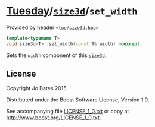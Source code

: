 [Tuesday](../../../README.md)/[`size3d`](../../headers/size3d.md)/`set_width`
=============================================================================
Provided by header [`<tue/size3d.hpp>`](../../headers/size3d.md)

```c++
template<typename T>
void size3d<T>::set_width(const T& width) noexcept;
```

Sets the `width` component of this [`size3d`](../../headers/size3d.md).

License
-------
Copyright Jo Bates 2015.

Distributed under the Boost Software License, Version 1.0.

See accompanying file [LICENSE_1_0.txt](../../../LICENSE_1_0.txt) or copy at
http://www.boost.org/LICENSE_1_0.txt.
